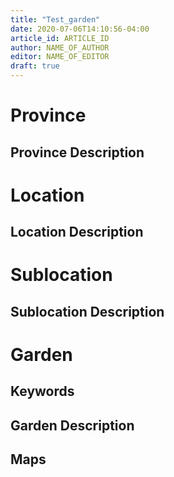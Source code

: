 ```yaml
---
title: "Test_garden"
date: 2020-07-06T14:10:56-04:00
article_id: ARTICLE_ID
author: NAME_OF_AUTHOR
editor: NAME_OF_EDITOR
draft: true
---
```


# Province

<!--- Content of Province heading --->

## Province Description



# Location


## Location Description



# Sublocation


## Sublocation Description



# Garden


## Keywords


## Garden Description


## Maps